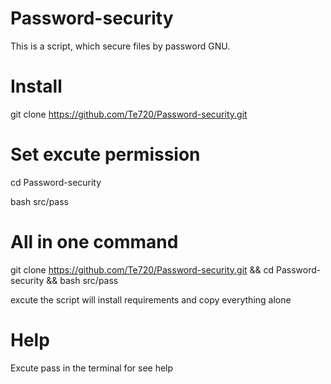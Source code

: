# Password-security

This is a script, which secure files by password GNU.

# Install

git clone https://github.com/Te720/Password-security.git

# Set excute permission

cd Password-security

bash src/pass

# All in one command

git clone https://github.com/Te720/Password-security.git && cd Password-security && bash src/pass

excute the script will install requirements and copy everything alone

# Help

Excute pass in the terminal for see help

